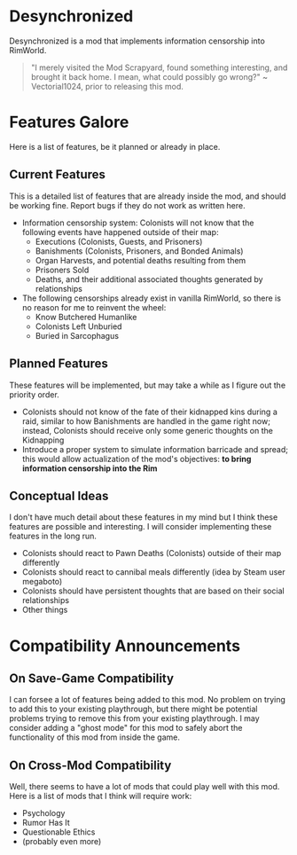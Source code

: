 # Desynchronized
Desynchronized is a mod that implements information censorship into RimWorld.
>"I merely visited the Mod Scrapyard, found something interesting, and brought it back home. I mean, what could possibly go wrong?" ~ Vectorial1024, prior to releasing this mod.
# Features Galore
Here is a list of features, be it planned or already in place.
## Current Features
This is a detailed list of features that are already inside the mod, and should be working fine. Report bugs if they do not work as written here.
- Information censorship system: Colonists will not know that the following events have happened outside of their map:
  - Executions (Colonists, Guests, and Prisoners)
  - Banishments (Colonists, Prisoners, and Bonded Animals)
  - Organ Harvests, and potential deaths resulting from them
  - Prisoners Sold
  - Deaths, and their additional associated thoughts generated by relationships
- The following censorships already exist in vanilla RimWorld, so there is no reason for me to reinvent the wheel:
  - Know Butchered Humanlike
  - Colonists Left Unburied
  - Buried in Sarcophagus
## Planned Features
These features will be implemented, but may take a while as I figure out the priority order.
- Colonists should not know of the fate of their kidnapped kins during a raid, similar to how Banishments are handled in the game right now; instead, Colonists should receive only some generic thoughts on the Kidnapping
- Introduce a proper system to simulate information barricade and spread; this would allow actualization of the mod's objectives: __to bring information censorship into the Rim__
## Conceptual Ideas
I don't have much detail about these features in my mind but I think these features are possible and interesting. I will consider implementing these features in the long run.
- Colonists should react to Pawn Deaths (Colonists) outside of their map differently
- Colonists should react to cannibal meals differently (idea by Steam user megaboto)
- Colonists should have persistent thoughts that are based on their social relationships
- Other things
# Compatibility Announcements
## On Save-Game Compatibility
I can forsee a lot of features being added to this mod.
No problem on trying to add this to your existing playthrough, but there might be potential problems trying to remove this from your existing playthrough. I may consider adding a "ghost mode" for this mod to safely abort the functionality of this mod from inside the game.
## On Cross-Mod Compatibility
Well, there seems to have a lot of mods that could play well with this mod. Here is a list of mods that I think will require work:
- Psychology
- Rumor Has It
- Questionable Ethics
- (probably even more)
